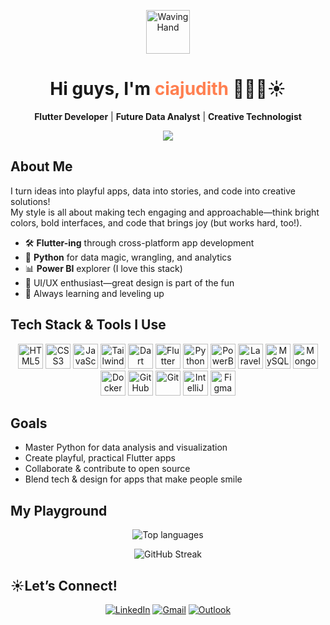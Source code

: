 <p align="center">
  <img src="https://media.giphy.com/media/hvRJCLFzcasrR4ia7z/giphy.gif" width="70" alt="Waving Hand"/>
</p>

<h1 align="center">
  Hi guys, I'm <span style="color:#ff7f50;">ciajudith</span> 👩🏾‍💻☀️ 
</h1>

<p align="center">
  <b>Flutter Developer</b> | <b>Future Data Analyst</b> | <b>Creative Technologist</b>
</p>

<p align="center">
  <img src="https://readme-typing-svg.herokuapp.com?font=Fira+Code&pause=600&color=FE7A36&center=true&vCenter=true&width=420&lines=Code+with+fun,+deliver+like+a+pro!"/>
</p>



## About Me

I turn ideas into playful apps, data into stories, and code into creative solutions!  
My style is all about making tech engaging and approachable—think bright colors, bold interfaces, and code that brings joy (but works hard, too!).

- 🛠️ **Flutter-ing** through cross-platform app development  
- 🐍 **Python** for data magic, wrangling, and analytics  
- 📊 **Power BI** explorer (I love this stack) 
- 🎨 UI/UX enthusiast—great design is part of the fun  
- 🌱 Always learning and leveling up



## Tech Stack & Tools I Use

<p align="center">
  <img src="https://cdn.jsdelivr.net/gh/devicons/devicon/icons/html5/html5-original.svg" alt="HTML5" width="40"/>
  <img src="https://cdn.jsdelivr.net/gh/devicons/devicon/icons/css3/css3-original.svg" alt="CSS3" width="40"/>
  <img src="https://cdn.jsdelivr.net/gh/devicons/devicon/icons/javascript/javascript-original.svg" alt="JavaScript" width="40"/>
  <img src="https://www.vectorlogo.zone/logos/tailwindcss/tailwindcss-icon.svg" alt="Tailwind CSS" width="40"/>
  <img src="https://cdn.jsdelivr.net/gh/devicons/devicon/icons/dart/dart-original.svg" alt="Dart" width="40"/>
  <img src="https://cdn.jsdelivr.net/gh/devicons/devicon/icons/flutter/flutter-original.svg" alt="Flutter" width="40"/>
  <img src="https://cdn.jsdelivr.net/gh/devicons/devicon/icons/python/python-original.svg" alt="Python" width="40"/>
  <img src="https://img.icons8.com/color/48/power-bi.png" alt="PowerBI" width="40"/>
  <img src="https://cdn.jsdelivr.net/gh/devicons/devicon/icons/laravel/laravel-original.svg" alt="Laravel" width="40"/>
  <img src="https://cdn.jsdelivr.net/gh/devicons/devicon/icons/mysql/mysql-original.svg" alt="MySQL" width="40"/>
  <img src="https://cdn.jsdelivr.net/gh/devicons/devicon/icons/mongodb/mongodb-original.svg" alt="MongoDB" width="40"/>
  <img src="https://cdn.jsdelivr.net/gh/devicons/devicon/icons/docker/docker-original.svg" alt="Docker" width="40"/>
  <img src="https://img.icons8.com/ios-glyphs/40/ffffff/github.png" alt="GitHub" width="40"/>
  <img src="https://cdn.jsdelivr.net/gh/devicons/devicon/icons/git/git-original.svg" alt="Git" width="40"/>
  <img src="https://cdn.jsdelivr.net/gh/devicons/devicon/icons/intellij/intellij-original.svg" alt="IntelliJ IDEA" width="40"/>
  <img src="https://cdn.jsdelivr.net/gh/devicons/devicon/icons/figma/figma-original.svg" alt="Figma" width="40"/>

</p>



## Goals

- Master Python for data analysis and visualization  
- Create playful, practical Flutter apps  
- Collaborate & contribute to open source  
- Blend tech & design for apps that make people smile



## My Playground

<p align="center">
  <img src="https://github-readme-stats.vercel.app/api/top-langs/?username=ciajudith&layout=compact&theme=radical&langs_count=6" alt="Top languages"/>
</p>

<p align="center">
  <img src="https://github-readme-streak-stats.herokuapp.com/?user=ciajudith&theme=radical" alt="GitHub Streak"/>
</p>



## ☀️Let’s Connect!

<p align="center">
  <a href="https://www.linkedin.com/in/judith-gracia-aziglossou/"><img src="https://img.icons8.com/color/30/linkedin.png" alt="LinkedIn"/></a>
  <a href="mailto:ciajudith2605@gmail.com"><img src="https://img.icons8.com/color/30/gmail-new.png" alt="Gmail"/></a>
  <a href="mailto:judithgracia1234@outlook.com"><img src="https://img.icons8.com/color/30/microsoft-outlook-2019.png" alt="Outlook"/></a>
</p>
